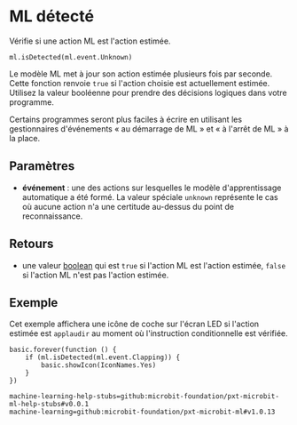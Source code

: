 # ML détecté

Vérifie si une action ML est l'action estimée.

```sig
ml.isDetected(ml.event.Unknown)
```

Le modèle ML met à jour son action estimée plusieurs fois par seconde. Cette fonction renvoie `true` si l'action choisie est actuellement estimée. Utilisez la valeur booléenne pour prendre des décisions logiques dans votre programme.

Certains programmes seront plus faciles à écrire en utilisant les gestionnaires d'événements « au démarrage de ML » et « à l'arrêt de ML » à la place.

## Paramètres

- **événement** : une des actions sur lesquelles le modèle d'apprentissage automatique a été formé. La valeur spéciale `unknown` représente le cas où aucune action n'a une certitude au-dessus du point de reconnaissance.

## Retours

- une valeur [boolean](/types/boolean) qui est `true` si l'action ML est l'action estimée, `false` si l'action ML n'est pas l'action estimée.

## Exemple

Cet exemple affichera une icône de coche sur l'écran LED si l'action estimée est `applaudir` au moment où l'instruction conditionnelle est vérifiée.

```blocks
basic.forever(function () {
    if (ml.isDetected(ml.event.Clapping)) {
        basic.showIcon(IconNames.Yes)
    }
})
```

```package
machine-learning-help-stubs=github:microbit-foundation/pxt-microbit-ml-help-stubs#v0.0.1
machine-learning=github:microbit-foundation/pxt-microbit-ml#v1.0.13
```

